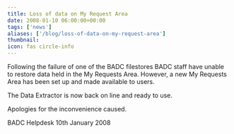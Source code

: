 ```yaml
---
title: Loss of data on My Request Area
date: 2008-01-10 06:00:00+00:00
tags: ['news']
aliases: ['/blog/loss-of-data-on-my-request-area']
thumbnail: 
icon: fas circle-info
---
```



Following the failure of one of the BADC filestores BADC staff have unable to restore data held in the My Requests Area. However, a new My Requests Area has been set up and made available to users.

The Data Extractor is now back on line and ready to use.


Apologies for the inconvenience caused.




BADC Helpdesk
10th January 2008



